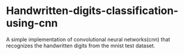 # Handwritten-digits-classification-using-cnn
A simple implementation of convolutional neural networks(cnn) that recognizes the handwritten digits from the mnist test dataset.
